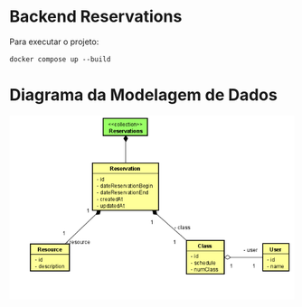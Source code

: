 # Backend Reservations

Para executar o projeto:

```
docker compose up --build
```

 # Diagrama da Modelagem de Dados
![Diagramas](assets/Diagrama.png)
